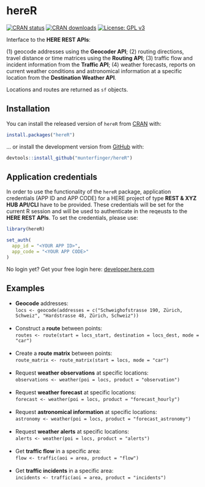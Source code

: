 
# hereR

<!-- badges: start -->
[![CRAN status](https://www.r-pkg.org/badges/version/hereR)](https://CRAN.R-project.org/package=hereR)
[![CRAN downloads](https://cranlogs.r-pkg.org/badges/last-month/hereR?color=brightgreen)](https://CRAN.R-project.org/package=hereR)
[![License: GPL v3](https://img.shields.io/badge/license-GPL%20v3-blue.svg)](https://www.gnu.org/licenses/gpl-3.0)
<!--[![GitHub version](https://badge.fury.io/gh/munterfinger%hereR.svg)](https://badge.fury.io/gh/munterfinger%hereR)-->
<!--[![Travis build status](https://travis-ci.org/munterfinger/hereR.svg?branch=master)](https://travis-ci.org/munterfinger/hereR)-->
<!--[![codecov](https://codecov.io/gh/munterfinger/hereR/branch/master/graph/badge.svg)](https://codecov.io/gh/munterfinger/hereR)-->
<!-- badges: end -->

Interface to the **HERE REST APIs**:

(1) geocode addresses using the **Geocoder API**;
(2) routing directions, travel distance or time matrices using the **Routing API**;
(3) traffic flow and incident information from the **Traffic API**;
(4) weather forecasts, reports on current weather conditions and astronomical information at a specific location from the **Destination Weather API**.

Locations and routes are returned as `sf` objects.

## Installation

You can install the released version of `hereR` from [CRAN](https://cran.r-project.org/web/packages/hereR/) with:

``` r
install.packages("hereR")
```

... or install the development version from [GitHub](https://github.com/munterfinger/hereR/) with:

``` r
devtools::install_github("munterfinger/hereR")
```

## Application credentials

In order to use the functionality of the `hereR` package, application credentials (APP ID and APP CODE) for a HERE project of type **REST & XYZ HUB API/CLI** have to be provided. These credentials will be set for the current R session and will be used to authenticate in the reqeusts to the **HERE REST APIs**.
To set the credentials, please use:
``` r
library(hereR)

set_auth(
  app_id = "<YOUR APP ID>",
  app_code = "<YOUR APP CODE>"
)
```
No login yet? Get your free login here: [developer.here.com](https://developer.here.com/)

## Examples

* **Geocode** addresses:<br>`locs <- geocode(addresses = c("Schweighofstrasse 190, Zürich, Schweiz", "Hardstrasse 48, Zürich, Schweiz"))`<br><br>
* Construct a **route** between points:<br>`routes <- route(start = locs_start, destination = locs_dest, mode = "car")`<br><br>
* Create a **route matrix** between points:<br>`route_matrix <- route_matrix(start = locs, mode = "car")`<br><br>
* Request **weather observations** at specific locations:<br>`observations <- weather(poi = locs, product = "observation")`<br><br>
* Request **weather forecast** at specific locations:<br>`forecast <- weather(poi = locs, product = "forecast_hourly")`<br><br>
* Request **astronomical information** at specific locations:<br>`astronomy <- weather(poi = locs, product = "forecast_astronomy")`<br><br>
* Request **weather alerts** at specific locations:<br>`alerts <- weather(poi = locs, product = "alerts")`<br><br>
* Get **traffic flow** in a specific area:<br>`flow <- traffic(aoi = area, product = "flow")`<br><br>
* Get **traffic incidents** in a specific area:<br>`incidents <- traffic(aoi = area, product = "incidents")`

